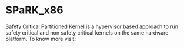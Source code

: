 SPaRK_x86
=========

Safety Critical Partitioned Kernel is a hypervisor based approach to run safety critical and non safety critical kernels on the same hardware platform. To know more visit: 